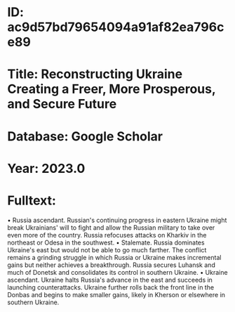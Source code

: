 # ID: ac9d57bd79654094a91af82ea796ce89
# Title: Reconstructing Ukraine Creating a Freer, More Prosperous, and Secure Future
# Database: Google Scholar
# Year: 2023.0
# Fulltext:
• Russia ascendant.
Russian's continuing progress in eastern Ukraine might break Ukrainians' will to fight and allow the Russian military to take over even more of the country.
Russia refocuses attacks on Kharkiv in the northeast or Odesa in the southwest. •
Stalemate.
Russia dominates Ukraine's east but would not be able to go much farther.
The conflict remains a grinding struggle in which Russia or Ukraine makes incremental gains but neither achieves a breakthrough.
Russia secures Luhansk and much of Donetsk and consolidates its control in southern Ukraine. •
Ukraine ascendant.
Ukraine halts Russia's advance in the east and succeeds in launching counterattacks.
Ukraine further rolls back the front line in the Donbas and begins to make smaller gains, likely in Kherson or elsewhere in southern Ukraine.
